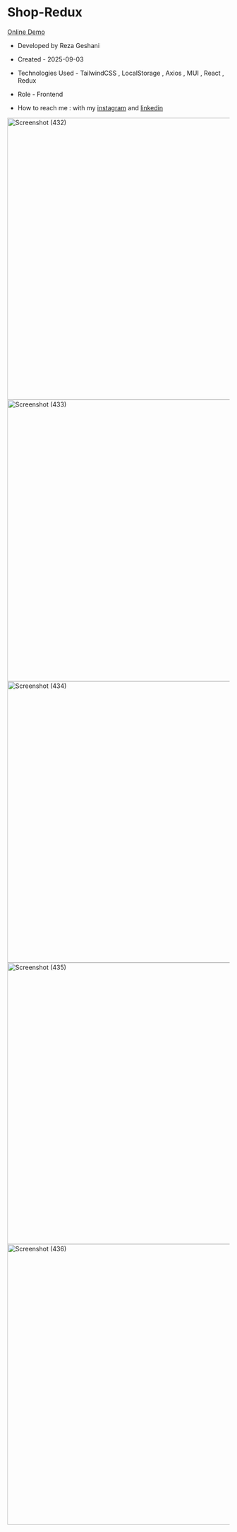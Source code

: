 # Shop-Redux           

[Online Demo](https://shop-redux-eight.vercel.app)

- Developed by Reza Geshani                  

- Created - 2025-09-03

- Technologies Used - TailwindCSS , LocalStorage , Axios , MUI , React , Redux

- Role - Frontend

- How to reach me : with my [instagram](https://www.instagram.com/rezageshani_web) and [linkedin](http://www.linkedin.com/in/reza-geshani-web)


<img width="1351" height="638" alt="Screenshot (432)" src="https://github.com/user-attachments/assets/cf74574f-aa4b-4a0e-89b8-33e822d84892" />

<img width="1349" height="637" alt="Screenshot (433)" src="https://github.com/user-attachments/assets/9bf63698-c81a-4ef9-ace9-08e8048e5ba3" />

<img width="1366" height="637" alt="Screenshot (434)" src="https://github.com/user-attachments/assets/b263f650-568a-4b63-803e-42097df7b17e" />

<img width="1366" height="637" alt="Screenshot (435)" src="https://github.com/user-attachments/assets/443d7c1e-a977-4d95-ad8a-d4377b85d5bc" />

<img width="1349" height="635" alt="Screenshot (436)" src="https://github.com/user-attachments/assets/b427118a-1fba-41f5-8679-47d96563ff8e" />
